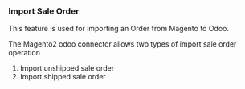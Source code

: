 ### Import Sale Order

This feature is used for importing an Order from Magento to Odoo.


The Magento2 odoo connector allows two types of import sale order operation


1. Import unshipped sale order
2. Import shipped sale order


